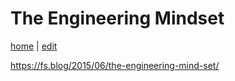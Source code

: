 # The Engineering Mindset
[home](https://alwinwoo.github.io/) | [edit](https://github.com/alwinwoo/alwinwoo.github.io/edit/master/pages/engineering.md)

<https://fs.blog/2015/06/the-engineering-mind-set/>
